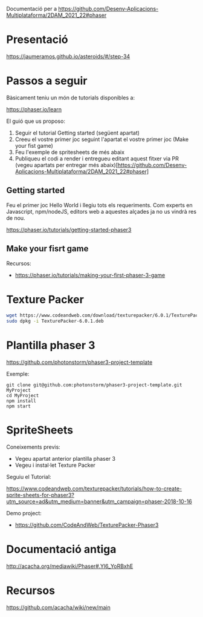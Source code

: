 Documentació per a https://github.com/Desenv-Aplicacions-Multiplataforma/2DAM_2021_22#phaser

# Presentació

https://jaumeramos.github.io/asteroids/#/step-34

# Passos a seguir

Bàsicament teniu un món de tutorials disponibles a:

https://phaser.io/learn

El guió que us proposo:

1) Seguir el tutorial Getting started (següent apartat)
2) Creeu el vostre primer joc seguint l'apartat el vostre primer joc (Make your fist game)
3) Feu l'exemple de spritesheets de més abaix
4) Publiqueu el codi a render i entregueu editant aquest fitxer via PR (vegeu apartats per entregar més abaix)[https://github.com/Desenv-Aplicacions-Multiplataforma/2DAM_2021_22#phaser]

## Getting started

Feu el primer joc Hello World i llegiu tots els requeriments. Com experts en Javascript, npm/nodeJS, editors web a aquestes alçades ja no us vindrà res de nou.

https://phaser.io/tutorials/getting-started-phaser3

## Make your fisrt game

Recursos:
- https://phaser.io/tutorials/making-your-first-phaser-3-game

# Texture Packer

```bash
wget https://www.codeandweb.com/download/texturepacker/6.0.1/TexturePacker-6.0.1.deb
sudo dpkg -i TexturePacker-6.0.1.deb
```

# Plantilla phaser 3

https://github.com/photonstorm/phaser3-project-template

Exemple:

```
git clone git@github.com:photonstorm/phaser3-project-template.git MyProject
cd MyProject
npm install
npm start
```

# SpriteSheets

Coneixements previs:
- Vegeu apartat anterior plantilla phaser 3
- Vegeu i instal·let Texture Packer

Seguiu el Tutorial:

https://www.codeandweb.com/texturepacker/tutorials/how-to-create-sprite-sheets-for-phaser3?utm_source=ad&utm_medium=banner&utm_campaign=phaser-2018-10-16

Demo project:
- https://github.com/CodeAndWeb/TexturePacker-Phaser3

# Documentació antiga

http://acacha.org/mediawiki/Phaser#.Yl6_YoRBxhE

# Recursos

https://github.com/acacha/wiki/new/main

